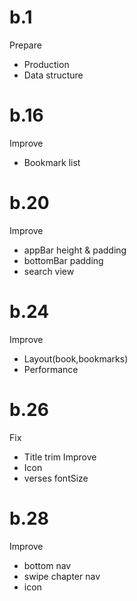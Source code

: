 # b.1
Prepare
- Production
- Data structure

# b.16
Improve
- Bookmark list

# b.20
Improve
- appBar height & padding
- bottomBar padding
- search view

# b.24
Improve
- Layout(book,bookmarks)
- Performance

# b.26
Fix
- Title trim
Improve
- Icon
- verses fontSize

# b.28
Improve
- bottom nav
- swipe chapter nav
- icon
